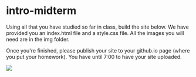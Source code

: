 # intro-midterm

Using all that you have studied so far in class, build the site below. We have provided you an index.html file and a style.css file. All the images you will need are in the img folder.

Once you're finished, please publish your site to your github.io page (where you put your homework). You have until 7:00 to have your site uploaded.

<img src="https://docs.google.com/drawings/d/1MkKUyJVuSL3EaN-SH0dQJDVQ_HlWLELrDHUoMOxz_b4/pub?w=1443&amp;h=1485">



